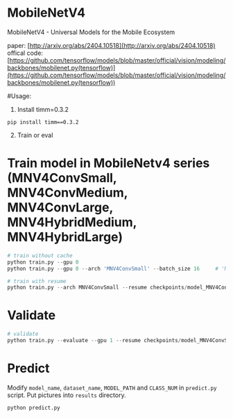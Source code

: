 # MobileNetV4
MobileNetV4 - Universal Models for the Mobile Ecosystem

paper: [http://arxiv.org/abs/2404.10518](http://arxiv.org/abs/2404.10518)
offical code: [https://github.com/tensorflow/models/blob/master/official/vision/modeling/backbones/mobilenet.py(tensorflow)](https://github.com/tensorflow/models/blob/master/official/vision/modeling/backbones/mobilenet.py(tensorflow))

#Usage:
1. Install timm=0.3.2
```Shell
pip install timm==0.3.2
```
2. Train or eval
# Train model in MobileNetv4 series (MNV4ConvSmall, MNV4ConvMedium, MNV4ConvLarge, MNV4HybridMedium, MNV4HybridLarge)
```python
# train without cache 
python train.py --gpu 0
python train.py --gpu 0 --arch 'MNV4ConvSmall' --batch_size 16     # 'MNV4ConvSmall, MNV4ConvMedium', 'MNV4ConvLarge', 'MNV4HybridMedium', 'MNV4HybridLarge'

# train with resume
python train.py --arch MNV4ConvSmall --resume checkpoints/model_MNV4ConvSmall_seed561_best.pt --gpu 0

```

# Validate
```python
# validate
python train.py --evaluate --gpu 1 --resume checkpoints/model_MNV4ConvSmall_seed561_best.pt
```

# Predict
Modify ```model_name```, ```dataset_name```, ```MODEL_PATH``` and ```CLASS_NUM``` in ```predict.py``` script. Put pictures into ```results``` directory.
```python
python predict.py
```
